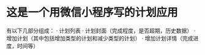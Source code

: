 # 这是一个用微信小程序写的计划应用

有以下几部分组成：
· 计划列表
· 计划封面（完成程度，是否超期，历史数据）
· 增加计划（其中包括增加类型的计划和减少类型的计划）
· 增加计划详情（完成进度，时间等）

